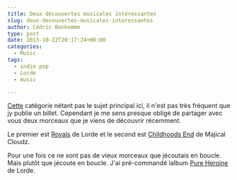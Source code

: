 ```yaml
---
title: Deux découvertes musicales intéressantes
slug: deux-decouvertes-musicales-interessantes
author: Cédric Bonhomme
type: post
date: 2013-10-22T20:17:24+00:00
categories:
  - Music
tags:
  - indie pop
  - Lorde
  - music

---
```

[Cette](/tags/music/) catégorie nétant pas le sujet principal ici, il n'est pas
très fréquent que jy publie un billet. Cependant je me sens presque obligé de
partager avec vous deux morceaux que je viens de découvrir récemment.

Le premier est [Royals][1] de Lorde et le second est [Childhoods End][2] de
Majical Cloudz.

Pour une fois ce ne sont pas de vieux morceaux que jécoutais en boucle.
Mais plutôt que jécoute en boucle. J'ai pré-commandé lalbum [Pure Heroine][3]
de Lorde.

 [1]: https://www.youtube.com/watch?v=nlcIKh6sBtc
 [2]: https://www.youtube.com/watch?v=05gZ4lYi-Ho
 [3]: https://en.wikipedia.org/wiki/Pure_Heroine
